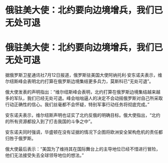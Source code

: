 # 俄驻美大使：北约要向边境增兵，我们已无处可退

# 俄驻美大使：北约要向边境增兵，我们已无处可退

据俄罗斯卫星通讯社7月12日报道，俄罗斯驻美国大使阿纳托利∙安东诺夫表示，维尔纽斯峰会表明北约打算在俄罗斯边境集结更多兵力，莫斯科已“无处可退”。

俄大使发表的声明指出：“维尔纽斯峰会表明，北约打算在俄罗斯边境集结越来越多的军队，我们已经无处可退。峰会咄咄逼人的决定不会动摇俄罗斯对自己所采取行动正确性的信心。我们丝毫都不会怀疑，特别军事行动任务将彻底完成。”

安东诺夫表示，维尔纽斯声明也证实了北约反俄的明确目标。俄大使指出，“北约的所有资源都投入到了打击我国的斗争之中”。

安东诺夫同时强调，华盛顿在没有证据的情况下企图将欧洲安全架构危机的责任都归咎于俄罗斯。

俄大使最后表示：“美国为了维持其在国际舞台上的主导地位已经不惜进行冒险，他们无法接受失去全球领导地位的想法。”

